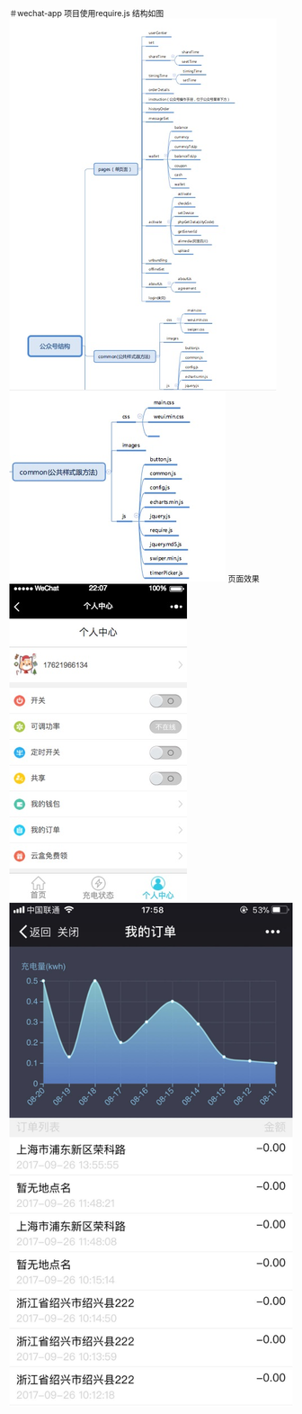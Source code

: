 ＃wechat-app
项目使用require.js
结构如图
![图片说明1](https://github.com/chaoRanCoding/wechat-app/blob/master/img/WechatIMG7.jpeg)
![图片说明2](https://github.com/chaoRanCoding/wechat-app/blob/master/img/WechatIMG8.jpeg)
页面效果
![图片说明3](https://github.com/chaoRanCoding/wechat-app/blob/master/img/WechatIMG11.jpeg)
![图片说明4](https://github.com/chaoRanCoding/wechat-app/blob/master/img/WechatIMG12.jpeg)
